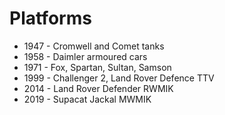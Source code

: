 # Platforms

* 1947 - Cromwell and Comet tanks
* 1958 - Daimler armoured cars
* 1971 - Fox, Spartan, Sultan, Samson
* 1999 - Challenger 2, Land Rover Defence TTV
* 2014 - Land Rover Defender RWMIK
* 2019 - Supacat Jackal MWMIK
